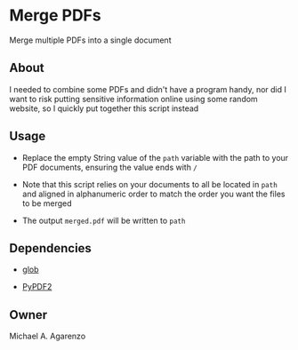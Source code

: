 # Merge PDFs

Merge multiple PDFs into a single document

## About

I needed to combine some PDFs and didn't have a program handy, nor did I want to risk putting sensitive information online using some random website, so I quickly put together this script instead

## Usage

* Replace the empty String value of the `path` variable with the path to your PDF documents, ensuring the value ends with `/`

* Note that this script relies on your documents to all be located in `path` and aligned in alphanumeric order to match the order you want the files to be merged

* The output `merged.pdf` will be written to `path`

## Dependencies

* [glob](https://docs.python.org/3/library/glob.html)

* [PyPDF2](https://github.com/mstamy2/PyPDF2)

## Owner

Michael A. Agarenzo
